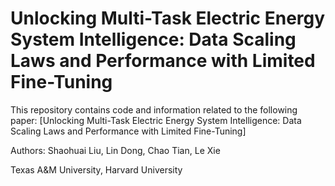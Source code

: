 # Unlocking Multi-Task Electric Energy System Intelligence: Data Scaling Laws and Performance with Limited Fine-Tuning
This repository contains code and information related to the following paper:
[Unlocking Multi-Task Electric Energy System Intelligence: Data Scaling Laws and Performance with Limited Fine-Tuning]

Authors: Shaohuai Liu, Lin Dong, Chao Tian, Le Xie

Texas A&M University, Harvard University



